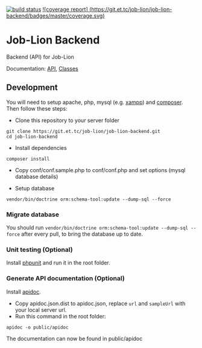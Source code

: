 [![build status](https://git.et.tc/job-lion/job-lion-backend/badges/master/build.svg)](https://git.et.tc/job-lion/job-lion-backend/commits/master)
[![coverage report] (https://git.et.tc/job-lion/job-lion-backend/badges/master/coverage.svg)](https://git.et.tc/job-lion/job-lion-backend/commits/master)

# Job-Lion Backend

Backend (API) for Job-Lion

Documentation: 
[API](https://staging.job-lion.et.tc/api/apidoc),
[Classes](https://staging.job-lion.et.tc/api/docs)

## Development
You will need to setup apache, php, mysql (e.g. [xampp](https://www.apachefriends.org/index.html)) and [composer](https://getcomposer.org/). 
Then follow these steps:

- Clone this repository to your server folder

```
git clone https://git.et.tc/job-lion/job-lion-backend.git
cd job-lion-backend
```

- Install dependencies

```
composer install
```

- Copy conf/conf.sample.php to conf/conf.php and set options (mysql database details)

- Setup database

```
vendor/bin/doctrine orm:schema-tool:update --dump-sql --force
```

### Migrate database
You should run `vendor/bin/doctrine orm:schema-tool:update --dump-sql --force` after every pull, to bring the database up to date.

### Unit testing (Optional)
Install [phpunit](https://phpunit.de/manual/current/en/installation.html) and run it in the root folder.

### Generate API documentation (Optional)
Install [apidoc](https://www.npmjs.com/package/apidoc).

- Copy apidoc.json.dist to apidoc.json, replace `url` and `sampleUrl` with your local server url.
- Run this command in the root folder:

```
apidoc -o public/apidoc
```
The documentation can now be found in public/apidoc

